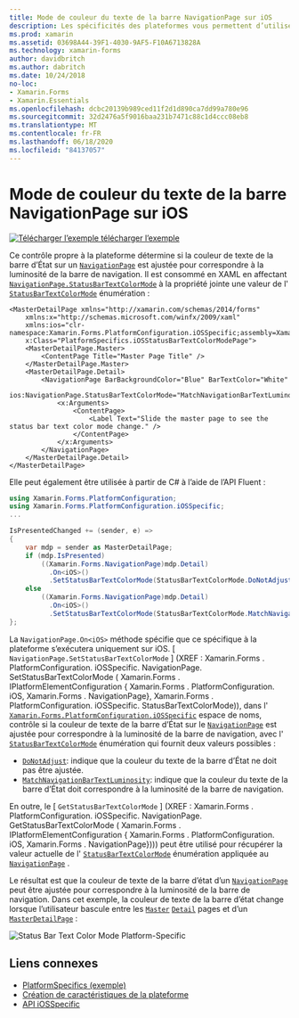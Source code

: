 ```yaml
---
title: Mode de couleur du texte de la barre NavigationPage sur iOS
description: Les spécificités des plateformes vous permettent d’utiliser des fonctionnalités uniquement disponibles sur une plateforme spécifique, sans implémenter de convertisseurs ou d’effets personnalisés. Cet article explique comment utiliser le spécifique à la plateforme iOS qui contrôle si la couleur de texte de la barre d’État sur un NavigationPage correspond à la luminosité de la barre de navigation.
ms.prod: xamarin
ms.assetid: 03698A44-39F1-4030-9AF5-F10A6713828A
ms.technology: xamarin-forms
author: davidbritch
ms.author: dabritch
ms.date: 10/24/2018
no-loc:
- Xamarin.Forms
- Xamarin.Essentials
ms.openlocfilehash: dcbc20139b989ced11f2d1d890ca7dd99a780e96
ms.sourcegitcommit: 32d2476a5f9016baa231b7471c88c1d4ccc08eb8
ms.translationtype: MT
ms.contentlocale: fr-FR
ms.lasthandoff: 06/18/2020
ms.locfileid: "84137057"
---
```

# <a name="navigationpage-bar-text-color-mode-on-ios"></a>Mode de couleur du texte de la barre NavigationPage sur iOS

[![Télécharger ](~/media/shared/download.png) l’exemple télécharger l’exemple](https://docs.microsoft.com/samples/xamarin/xamarin-forms-samples/userinterface-platformspecifics)

Ce contrôle propre à la plateforme détermine si la couleur de texte de la barre d’État sur un [`NavigationPage`](xref:Xamarin.Forms.NavigationPage) est ajustée pour correspondre à la luminosité de la barre de navigation. Il est consommé en XAML en affectant [`NavigationPage.StatusBarTextColorMode`](xref:Xamarin.Forms.PlatformConfiguration.iOSSpecific.NavigationPage.StatusBarTextColorModeProperty) à la propriété jointe une valeur de l' [`StatusBarTextColorMode`](xref:Xamarin.Forms.PlatformConfiguration.iOSSpecific.StatusBarTextColorMode) énumération :

```xaml
<MasterDetailPage xmlns="http://xamarin.com/schemas/2014/forms"
    xmlns:x="http://schemas.microsoft.com/winfx/2009/xaml"
    xmlns:ios="clr-namespace:Xamarin.Forms.PlatformConfiguration.iOSSpecific;assembly=Xamarin.Forms.Core"
    x:Class="PlatformSpecifics.iOSStatusBarTextColorModePage">
    <MasterDetailPage.Master>
        <ContentPage Title="Master Page Title" />
    </MasterDetailPage.Master>
    <MasterDetailPage.Detail>
        <NavigationPage BarBackgroundColor="Blue" BarTextColor="White"
                        ios:NavigationPage.StatusBarTextColorMode="MatchNavigationBarTextLuminosity">
            <x:Arguments>
                <ContentPage>
                    <Label Text="Slide the master page to see the status bar text color mode change." />
                </ContentPage>
            </x:Arguments>
        </NavigationPage>
    </MasterDetailPage.Detail>
</MasterDetailPage>

```

Elle peut également être utilisée à partir de C# à l’aide de l’API Fluent :

```csharp
using Xamarin.Forms.PlatformConfiguration;
using Xamarin.Forms.PlatformConfiguration.iOSSpecific;
...

IsPresentedChanged += (sender, e) =>
{
    var mdp = sender as MasterDetailPage;
    if (mdp.IsPresented)
        ((Xamarin.Forms.NavigationPage)mdp.Detail)
          .On<iOS>()
          .SetStatusBarTextColorMode(StatusBarTextColorMode.DoNotAdjust);
    else
        ((Xamarin.Forms.NavigationPage)mdp.Detail)
          .On<iOS>()
          .SetStatusBarTextColorMode(StatusBarTextColorMode.MatchNavigationBarTextLuminosity);
};
```

La `NavigationPage.On<iOS>` méthode spécifie que ce spécifique à la plateforme s’exécutera uniquement sur iOS. [ `NavigationPage.SetStatusBarTextColorMode` ] (XREF : Xamarin.Forms . PlatformConfiguration. iOSSpecific. NavigationPage. SetStatusBarTextColorMode ( Xamarin.Forms . IPlatformElementConfiguration { Xamarin.Forms . PlatformConfiguration. iOS, Xamarin.Forms . NavigationPage}, Xamarin.Forms . PlatformConfiguration. iOSSpecific. StatusBarTextColorMode)), dans l' [`Xamarin.Forms.PlatformConfiguration.iOSSpecific`](xref:Xamarin.Forms.PlatformConfiguration.iOSSpecific) espace de noms, contrôle si la couleur de texte de la barre d’État sur le [`NavigationPage`](xref:Xamarin.Forms.NavigationPage) est ajustée pour correspondre à la luminosité de la barre de navigation, avec l' [`StatusBarTextColorMode`](xref:Xamarin.Forms.PlatformConfiguration.iOSSpecific.StatusBarTextColorMode) énumération qui fournit deux valeurs possibles :

- [`DoNotAdjust`](xref:Xamarin.Forms.PlatformConfiguration.iOSSpecific.StatusBarTextColorMode.DoNotAdjust): indique que la couleur du texte de la barre d’État ne doit pas être ajustée.
- [`MatchNavigationBarTextLuminosity`](xref:Xamarin.Forms.PlatformConfiguration.iOSSpecific.StatusBarTextColorMode.MatchNavigationBarTextLuminosity): indique que la couleur du texte de la barre d’État doit correspondre à la luminosité de la barre de navigation.

En outre, le [ `GetStatusBarTextColorMode` ] (XREF : Xamarin.Forms . PlatformConfiguration. iOSSpecific. NavigationPage. GetStatusBarTextColorMode ( Xamarin.Forms . IPlatformElementConfiguration { Xamarin.Forms . PlatformConfiguration. iOS, Xamarin.Forms . NavigationPage}))) peut être utilisé pour récupérer la valeur actuelle de l' [`StatusBarTextColorMode`](xref:Xamarin.Forms.PlatformConfiguration.iOSSpecific.StatusBarTextColorMode) énumération appliquée au [`NavigationPage`](xref:Xamarin.Forms.NavigationPage) .

Le résultat est que la couleur de texte de la barre d’état d’un [`NavigationPage`](xref:Xamarin.Forms.NavigationPage) peut être ajustée pour correspondre à la luminosité de la barre de navigation. Dans cet exemple, la couleur de texte de la barre d’état change lorsque l’utilisateur bascule entre les [`Master`](xref:Xamarin.Forms.MasterDetailPage.Master) [`Detail`](xref:Xamarin.Forms.MasterDetailPage.Detail) pages et d’un [`MasterDetailPage`](xref:Xamarin.Forms.MasterDetailPage) :

![](status-bar-text-color-images/status-bar-text-color-mode.png "Status Bar Text Color Mode Platform-Specific")

## <a name="related-links"></a>Liens connexes

- [PlatformSpecifics (exemple)](https://docs.microsoft.com/samples/xamarin/xamarin-forms-samples/userinterface-platformspecifics)
- [Création de caractéristiques de la plateforme](~/xamarin-forms/platform/platform-specifics/index.md#creating-platform-specifics)
- [API iOSSpecific](xref:Xamarin.Forms.PlatformConfiguration.iOSSpecific)

